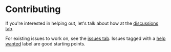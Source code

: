 # Contributing

If you're interested in helping out, let's talk about how at the [discussions tab](https://github.com/sormuras/bach/discussions).

For existing issues to work on, see the [issues tab](https://github.com/sormuras/bach/issues).
Issues tagged with a [help wanted](https://github.com/sormuras/bach/issues?q=is%3Aissue+is%3Aopen+label%3A%22help+wanted%22) label are good starting points.
